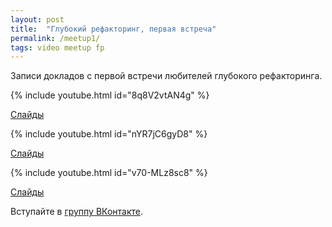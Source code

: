 ```yaml
---
layout: post
title:  "Глубокий рефакторинг, первая встреча"
permalink: /meetup1/
tags: video meetup fp
---
```


Записи докладов с первой встречи любителей глубокого рефакторинга.

{% include youtube.html id="8q8V2vtAN4g" %}

[Слайды](http://www.slideshare.net/IvanGrishaev/ss-56547795)

{% include youtube.html id="nYR7jC6gyD8" %}

[Слайды](http://www.slideshare.net/IvanGrishaev/erlang-56548971)

{% include youtube.html id="v70-MLz8sc8" %}

[Слайды](http://www.slideshare.net/IvanGrishaev/clojure-56549782)

Вступайте в [группу ВКонтакте](https://vk.com/deeprefactoring).
